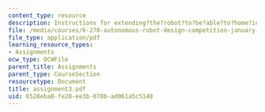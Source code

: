 ```yaml
---
content_type: resource
description: Instructions for extending?the?robot?to?be?able?to?home?into?a?given?location?on?the?playing?table.
file: /media/courses/6-270-autonomous-robot-design-competition-january-iap-2005/6528eba8fe28ee3b078bad061a5c5140_assignment3.pdf
file_type: application/pdf
learning_resource_types:
- Assignments
ocw_type: OCWFile
parent_title: Assignments
parent_type: CourseSection
resourcetype: Document
title: assignment3.pdf
uid: 6528eba8-fe28-ee3b-078b-ad061a5c5140
---
```


